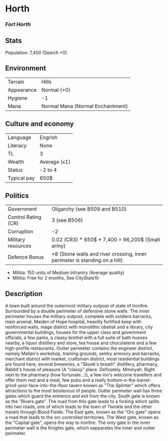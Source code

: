 Horth
=========
### *Fort Horth* ###

Stats
---------------

Population: 7,400 (Search +0)

Environment
--------------

|               |               |
|---------------|:-------------
| Terrain       | Hills
| Appearance    | Normal (+0)
| Hygiene       | -1
| Mana          | Normal Mana (Normal Enchantment)


Culture and economy
--------------

|               |               |
|---------------|:--------------|
| Language      | Engrish       |
| Literacy      | None          |
| TL            | 3             |
| Wealth        | Average (x1)  |
| Status        | -2 to 4       |
| Typical pay   | 650$          |

Politics
--------------

|               |               |
|---------------|:-------------
| Government    | Oligarchy (see B509 and B510)
| Control Rating (CR)| 3 (see B506)
| Corruption    | -2 
| Military resources | 0.02 (CR3) * 650$ * 7,400 = 96,200$ (Small army)
| Defence Bonus | +8 (Stone walls and river crossing, inner perimeter is standing on a hill)
* Militia: 150 units of Medium Infrantry (Average quality)
* Militia: Free for 2 months, See CityStats10


Description
--------------
A town built around the outermost military outpost of state of Ironfire. Surrounded by a double perimeter of defensive stone walls. The inner perimeter houses the military outpost, complete with soldiers barracks, main arsenal, Maiden of Hope hospital, heavilly fortified keep with reinforced walls, mage district with monolithic obelisk and a library, city governmental buildings, houses for the upper class and government officials, a few parks, a classy brothel with a full suite of bath huoses nearby, a liquor distillery and store, tea house and chocolaterie and a few high-profile restaurants. Outter perimeter contains the engineer district, namely Mallan's workshop, training grounds, sentry armoury and barracks, merchant district with market, craftsmen district, most residential buildings are found here, several breweries, a "Skunk's breath" distillery, pharmacy, Rabbit's house of pleasure (A "classy" place. Definately. Mmmyah. Right next to the pharmacy (how fortunate...)), a few inn's welcome travellers 
and offer them rest and a meal, few pubs and a really bottom-o-the-barrel-grind-your-face-into-the-floor tavern known as "The Splinter" which offers attractions to the most boisterous of people. Outter perimeter wall has three gates which guard the entrence and exit from the city. South gate is known as the "Rivers gate". The road from  this gate leads to a forking which splits into two roads, one of which leads to the town of Twinkle and the other travels through Blood Fields. The East gate, known as the "Orc gate" opens a road that leads to the orc controlled territories. The West gate, known as the "Capital gate", opens the way to  Ironfire. The only gate in the inner perimeter wall is the Knights gate, which sepparates the inner and outter perimeter.



